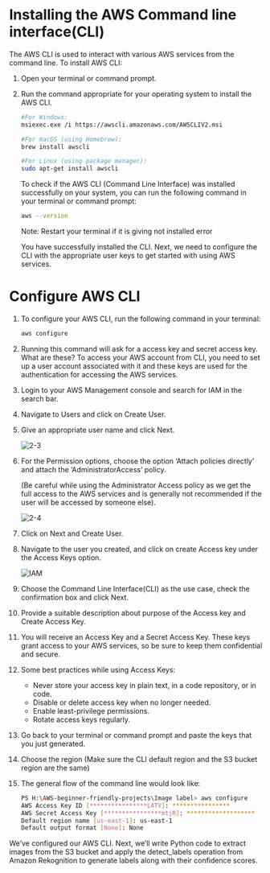 # Installing the AWS Command line interface(CLI)
The AWS CLI is used to interact with various AWS services from the command line. To install AWS CLI:

1. Open your terminal or command prompt.
2. Run the command appropriate for your operating system to install the AWS CLI.

   ```sh
   #For Windows:
   msiexec.exe /i https://awscli.amazonaws.com/AWSCLIV2.msi

   #For macOS (using Homebrew):
   brew install awscli

   #For Linux (using package manager):
   sudo apt-get install awscli
   ```
   
   To check if the AWS CLI (Command Line Interface) was installed successfully on your system, you can run the following command in your terminal or command prompt:
    ```sh
    aws --version
    ```
    Note: Restart your terminal if it is giving not installed error
   
    You have successfully installed the CLI. Next, we need to configure the CLI with the appropriate user keys to get started with using AWS services.

# Configure AWS CLI
1. To configure your AWS CLI, run the following command in your terminal:
   ```sh
   aws configure
   ```
2. Running this command will ask for a access key and secret access key.
   What are these? To access your AWS account from CLI, you need to set up a user account associated with it and these keys are used for the authentication for 
   accessing the AWS services.
3. Login to your AWS Management console and search for IAM in the search bar.
4. Navigate to Users and click on Create User.
5. Give an appropriate user name and click Next.

   ![2-3](https://github.com/user-attachments/assets/ac13d3c7-d808-4f25-bfdd-a79bedd8e8d8)

6. For the Permission options, choose the option ‘Attach policies directly’ and attach the ‘AdministratorAccess’ policy.

   (Be careful while using the Administrator Access policy as we get the full access to the AWS services and is generally not recommended if the user will be 
   accessed by someone else).

   ![2-4](https://github.com/user-attachments/assets/066db092-1b27-42d9-9beb-0bc5d7691b95)

7. Click on Next and Create User.
8. Navigate to the user you created, and click on create Access key under the Access Keys option.

   ![IAM](https://github.com/user-attachments/assets/0b3749d1-2e9a-47cc-8278-d58d77ffd0fd)

9. Choose the Command Line Interface(CLI) as the use case, check the confirmation box and click Next.
10. Provide a suitable description about purpose of the Access key and Create Access Key.
11. You will receive an Access Key and a Secret Access Key. These keys grant access to your AWS services, so be sure to keep them confidential and secure.
12. Some best practices while using Access Keys:
    - Never store your access key in plain text, in a code repository, or in code.
    - Disable or delete access key when no longer needed.
    - Enable least-privilege permissions.
    - Rotate access keys regularly.
13. Go back to your terminal or command prompt and paste the keys that you just generated.
14. Choose the region (Make sure the CLI default region and the S3 bucket region are the same)
15. The general flow of the command line would look like:
    ```sh
    PS H:\AWS-beginner-friendly-projects\Image label> aws configure
    AWS Access Key ID [****************L4TV]: ****************
    AWS Secret Access Key [****************mtjR]: *******************
    Default region name [us-east-1]: us-east-1
    Default output format [None]: None
    ```
   We’ve configured our AWS CLI. Next, we’ll write Python code to extract images from the S3 bucket and apply the detect_labels operation from Amazon Rekognition 
   to generate labels along with their confidence scores.







 


   

   
   
   








